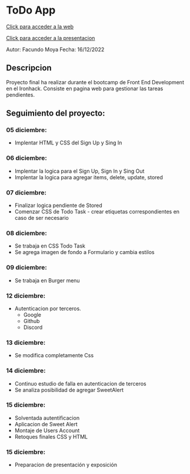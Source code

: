 # [](https://github.com/facu3008/taskProject)ToDo App

[Click para acceder a la web](https://task-project-liard.vercel.app/)

[Click para acceder a la presentacion](https://docs.google.com/presentation/d/1hjHfmyEk9HPRzjdoRbQDqyIzsi6ETORuxNvVYmpLpIA/edit#slide=id.g1bb0e8a792e_1_69)

Autor: Facundo Moya
Fecha: 16/12/2022

## Descripcion

Proyecto final ha realizar durante el bootcamp de Front End Development en el Ironhack.
Consiste en pagina web para gestionar las tareas pendientes.

<!-- **El objetivo** de este proyecto es poner en practica los conocimientos de Vue.js obtenidos durante el curos y ademas poder conectarlo a una base de datos externa y gestionarla. -->

<!-- ## Tecnologias empleadas:

- **Client:** Vue.js y Vite
- **Router:** Vue Router
- **Store:** Pinia y Pinia Persist para el Log In
- **Database:** Supabase -->

## Seguimiento del proyecto:

### 05 diciembre:

- Implentar HTML y CSS del Sign Up y Sing In

### 06 diciembre:

- Implentar la logica para el Sign Up, Sign In y Sing Out
- Implentar la logica para agregar items, delete, update, stored

### 07 diciembre:

- Finalizar logica pendiente de Stored
- Comenzar CSS de Todo Task - crear etiquetas correspondientes en caso de ser necesario

### 08 diciembre:

- Se trabaja en CSS Todo Task
- Se agrega imagen de fondo a Formulario y cambia estilos

### 09 diciembre:

- Se trabaja en Burger menu

### 12 diciembre:

- Autenticacion por terceros.
  - Google
  - Github
  - Discord

### 13 diciembre:

- Se modifica completamente Css

### 14 diciembre:

- Continuo estudio de falla en autenticacion de terceros
- Se analiza posibilidad de agregar SweetAlert

### 15 diciembre:

- Solventada autentificacion
- Aplicacion de Sweet Alert
- Montaje de Users Account
- Retoques finales CSS y HTML

### 15 diciembre:

- Preparacion de presentación y exposición
